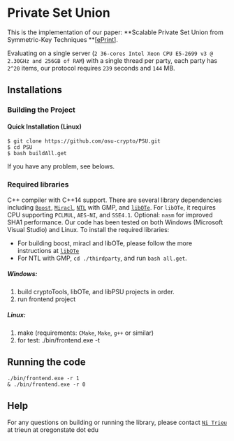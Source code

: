 # Private Set Union
This is the implementation of our paper: **Scalable Private Set Union from Symmetric-Key Techniques **[[ePrint](https://eprint.iacr.org/2019/xxx.pdf)]. 

Evaluating on a single server (`2 36-cores Intel Xeon CPU E5-2699 v3 @ 2.30GHz and 256GB of RAM`) with a single thread per party, each party has `2^20` items, our protocol requires  `239` seconds and `144` MB.

## Installations

### Building the Project

#### Quick Installation (Linux)
    $ git clone https://github.com/osu-crypto/PSU.git
    $ cd PSU
    $ bash buildAll.get

If you have any problem, see belows.

### Required libraries
 C++ compiler with C++14 support. There are several library dependencies including [`Boost`](https://sourceforge.net/projects/boost/), [`Miracl`](https://github.com/miracl/MIRACL), [`NTL`](http://www.shoup.net/ntl/) with GMP, and [`libOTe`](https://github.com/osu-crypto/libOTe). For `libOTe`, it requires CPU supporting `PCLMUL`, `AES-NI`, and `SSE4.1`. Optional: `nasm` for improved SHA1 performance.   Our code has been tested on both Windows (Microsoft Visual Studio) and Linux. To install the required libraries: 
  * For building boost, miracl and libOTe, please follow the more instructions at [`libOTe`](https://github.com/osu-crypto/libOTe)
  * For NTL with GMP, `cd ./thirdparty`, and run `bash all.get`.   



##### Windows:
1. build cryptoTools, libOTe, and libPSU projects in order.
3. run frontend project
 
##### Linux:
1. make (requirements: `CMake`, `Make`, `g++` or similar)
2. for test:
	./bin/frontend.exe -t


## Running the code

	./bin/frontend.exe -r 1 
	& ./bin/frontend.exe -r 0 

		
## Help
For any questions on building or running the library, please contact [`Ni Trieu`](http://people.oregonstate.edu/~trieun/) at trieun at oregonstate dot edu

